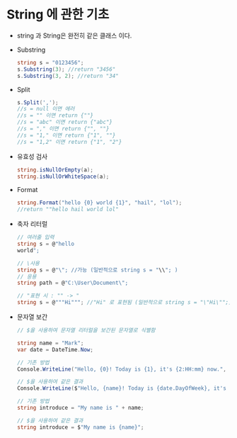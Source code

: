 # String 에 관한 기초

* string 과 String은 완전히 같은 클래스 이다.

* Substring

  ```c#
  string s = "0123456";
  s.Substring(3); //return "3456"
  s.Substring(3, 2); //return "34"
  ```

* Split

  ```c#
  s.Split(',');
  //s = null 이면 에러
  //s = "" 이면 return {""}
  //s = "abc" 이면 return {"abc"}
  //s = "," 이면 return {"", ""}
  //s = "1," 이면 return {"1", ""} 
  //s = "1,2" 이면 return {"1", "2"}
  ```

* 유효성 검사

  ```c#
  string.isNullOrEmpty(a); 
  string.isNullOrWhiteSpace(a);
  ```

* Format

  ```c#
  string.Format("hello {0} world {1}", "hail", "lol");
  //return ""hello hail world lol"
  ```

* 축자 리터럴

  ```c#
  // 여러줄 입력
  string s = @"hello
  world";
  
  // \사용
  string s = @"\"; //가능 (일반적으로 string s = "\\"; )
  // 응용
  string path = @"C:\User\Document\";
  
  // "표현 시 : "" -> "
  string s = @"""Hi"""; //"Hi" 로 표현됨 (일반적으로 string s = "\"Hi\"";)
  ```

* 문자열 보간

  ```c#
  // $을 사용하여 문자열 리터럴을 보간된 문자열로 식별함
  
  string name = "Mark";
  var date = DateTime.Now;
  
  // 기존 방법
  Console.WriteLine("Hello, {0}! Today is {1}, it's {2:HH:mm} now.", name, date.DayOfWeek, date);
  
  // $을 사용하여 같은 결과
  Console.WriteLine($"Hello, {name}! Today is {date.DayOfWeek}, it's {date:HH:mm} now.");
  
  // 기존 방법
  string introduce = "My name is " + name;
  
  // $을 사용하여 같은 결과
  string introduce = $"My name is {name}";
  ```

  